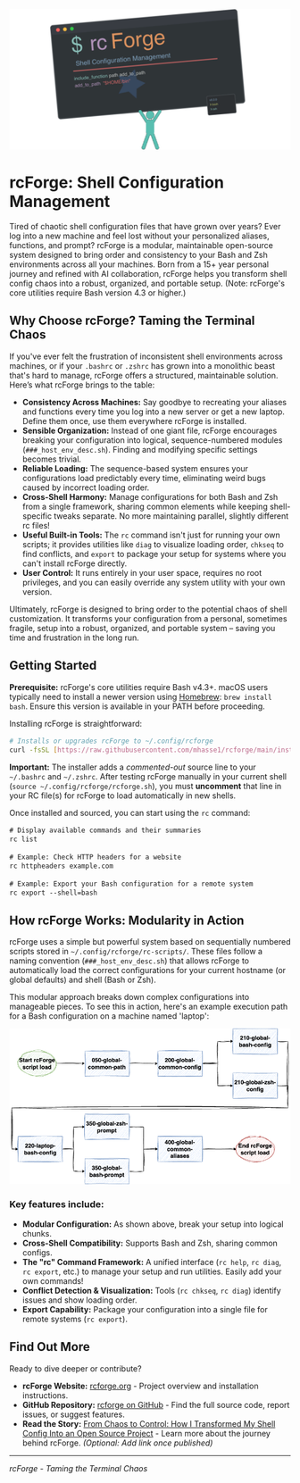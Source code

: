 ![rcForge-Stickman-Logo](res/stickman-rcforge-logo-trans.png)

# rcForge: Shell Configuration Management

Tired of chaotic shell configuration files that have grown over years? Ever log into a new machine and feel lost without your personalized aliases, functions, and prompt? rcForge is a modular, maintainable open-source system designed to bring order and consistency to your Bash and Zsh environments across all your machines. Born from a 15+ year personal journey and refined with AI collaboration, rcForge helps you transform shell config chaos into a robust, organized, and portable setup. (Note: rcForge's core utilities require Bash version 4.3 or higher.)

## Why Choose rcForge? Taming the Terminal Chaos

If you've ever felt the frustration of inconsistent shell environments across machines, or if your `.bashrc` or `.zshrc` has grown into a monolithic beast that's hard to manage, rcForge offers a structured, maintainable solution. Here’s what rcForge brings to the table:

* **Consistency Across Machines:** Say goodbye to recreating your aliases and functions every time you log into a new server or get a new laptop. Define them once, use them everywhere rcForge is installed.
* **Sensible Organization:** Instead of one giant file, rcForge encourages breaking your configuration into logical, sequence-numbered modules (`###_host_env_desc.sh`). Finding and modifying specific settings becomes trivial.
* **Reliable Loading:** The sequence-based system ensures your configurations load predictably every time, eliminating weird bugs caused by incorrect loading order.
* **Cross-Shell Harmony:** Manage configurations for both Bash and Zsh from a single framework, sharing common elements while keeping shell-specific tweaks separate. No more maintaining parallel, slightly different rc files!
* **Useful Built-in Tools:** The `rc` command isn't just for running your own scripts; it provides utilities like `diag` to visualize loading order, `chkseq` to find conflicts, and `export` to package your setup for systems where you can't install rcForge directly.
* **User Control:** It runs entirely in your user space, requires no root privileges, and you can easily override any system utility with your own version.

Ultimately, rcForge is designed to bring order to the potential chaos of shell customization. It transforms your configuration from a personal, sometimes fragile, setup into a robust, organized, and portable system – saving you time and frustration in the long run.

## Getting Started

**Prerequisite:** rcForge's core utilities require Bash v4.3+. macOS users typically need to install a newer version using [Homebrew](https://brew.sh/): `brew install bash`. Ensure this version is available in your PATH before proceeding.

Installing rcForge is straightforward:

```bash
# Installs or upgrades rcForge to ~/.config/rcforge
curl -fsSL [https://raw.githubusercontent.com/mhasse1/rcforge/main/install-script.sh](https://raw.githubusercontent.com/mhasse1/rcforge/main/install-script.sh) | bash
```

**Important:** The installer adds a *commented-out* source line to your `~/.bashrc` and `~/.zshrc`. After testing rcForge manually in your current shell (`source ~/.config/rcforge/rcforge.sh`), you must **uncomment** that line in your RC file(s) for rcForge to load automatically in new shells.

Once installed and sourced, you can start using the `rc` command:

```
# Display available commands and their summaries
rc list

# Example: Check HTTP headers for a website
rc httpheaders example.com

# Example: Export your Bash configuration for a remote system
rc export --shell=bash
```

## How rcForge Works: Modularity in Action

rcForge uses a simple but powerful system based on sequentially numbered scripts stored in `~/.config/rcforge/rc-scripts/`. These files follow a naming convention (`###_host_env_desc.sh`) that allows rcForge to automatically load the correct configurations for your current hostname (or global defaults) and shell (Bash or Zsh).

This modular approach breaks down complex configurations into manageable pieces. To see this in action, here's an example execution path for a Bash configuration on a machine named 'laptop':

![image-20250409000320999](res/simple-rc-load.png)

### Key features include:

* **Modular Configuration:** As shown above, break your setup into logical chunks.
* **Cross-Shell Compatibility:** Supports Bash and Zsh, sharing common configs.
* **The "rc" Command Framework:** A unified interface (`rc help`, `rc diag`, `rc export`, etc.) to manage your setup and run utilities. Easily add your own commands!
* **Conflict Detection & Visualization:** Tools (`rc chkseq`, `rc diag`) identify issues and show loading order.
* **Export Capability:** Package your configuration into a single file for remote systems (`rc export`).

## Find Out More

Ready to dive deeper or contribute?

* **rcForge Website:** [rcforge.org](https://rcforge.org) - Project overview and installation instructions.
* **GitHub Repository:** [rcforge on GitHub](https://github.com/mhasse1/rcforge) - Find the full source code, report issues, or suggest features.
* **Read the Story:** [From Chaos to Control: How I Transformed My Shell Config Into an Open Source Project](URL_TO_YOUR_ARTICLE_HERE) - Learn more about the journey behind rcForge. *(Optional: Add link once published)*

---
*rcForge - Taming the Terminal Chaos*
